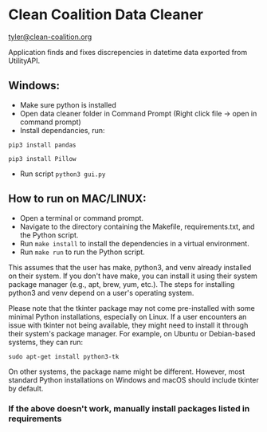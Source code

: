 # Clean Coalition Data Cleaner
tyler@clean-coalition.org

Application finds and fixes discrepencies in datetime data exported from UtilityAPI.

## Windows:

- Make sure python is installed
- Open data cleaner folder in Command Prompt (Right click file -> open in command prompt)
- Install dependancies, run:
``` 
pip3 install pandas
```
```
pip3 install Pillow
```
- Run script `python3 gui.py`

## How to run on MAC/LINUX:
- Open a terminal or command prompt.
- Navigate to the directory containing the Makefile, requirements.txt, and the Python script.
- Run `make install` to install the dependencies in a virtual environment.
- Run `make run` to run the Python script.


This assumes that the user has make, python3, and venv already installed on their system. If you don't have make, you can install it using their system package manager (e.g., apt, brew, yum, etc.). The steps for installing python3 and venv depend on a user's operating system.


Please note that the tkinter package may not come pre-installed with some minimal Python installations, especially on Linux. If a user encounters an issue with tkinter not being available, they might need to install it through their system's package manager. For example, on Ubuntu or Debian-based systems, they can run:

`sudo apt-get install python3-tk`

On other systems, the package name might be different. However, most standard Python installations on Windows and macOS should include tkinter by default.

### If the above doesn't work, manually install packages listed in requirements